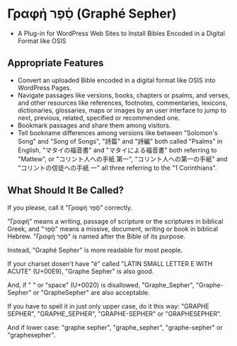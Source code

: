 # Γραφή סֵ֫פֶר (Graphé Sepher)

* A Plug-in for WordPress Web Sites to Install Bibles Encoded in a Digital Format like OSIS

## Appropriate Features

* Convert an uploaded Bible encoded in a digital format like OSIS into WordPress Pages.
* Navigate passages like versions, books, chapters or psalms, and verses, and other resources like references, footnotes, commentaries, lexicons, dictionaries, glossaries, maps or images by an user interface to jump to next, previous, related, specified or recommended one.
* Bookmark passages and share them among visitors.
* Tell bookname differences among versions like between "Solomon's Song" and "Song of Songs", "詩篇" and "詩編" both called "Psalms" in English, "マタイの福音書" and "マタイによる福音書" both referring to "Mattew", or "コリント人への手紙 第一", "コリント人への第一の手紙" and "コリントの信徒への手紙 一" all three referring to the "1 Corinthians".

## What Should It Be Called?

If you please, call it "Γραφή סֵ֫פֶר" correctly.

"Γραφή" means a writing, passage of scripture or the scriptures in biblical Greek, and "סֵ֫פֶר" means a missive, document, writing or book in biblical Hebrew. "Γραφή סֵ֫פֶר" is named after the Bible of its purpose.

Instead, "Graphé Sepher" is more readable for most people.

If your charset dosen't have "é" called "LATIN SMALL LETTER E WITH ACUTE" (U+00E9), "Graphe Sepher" is also good.

And, if " " or "space" (U+0020) is disallowed, "Graphe_Sepher", "Graphe-Sepher" or "GrapheSepher" are also acceptable.

If you have to spell it in just only upper case, do it this way: "GRAPHE SEPHER", "GRAPHE_SEPHER", "GRAPHE-SEPHER" or "GRAPHESEPHER".

And if lower case: "graphe sepher", "graphe_sepher", "graphe-sepher" or "graphesepher".
